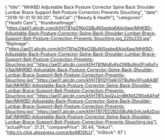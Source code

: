 {
	"title": "MHKBD Adjustable Back Posture Corrector  Spine Back Shoulder Lumbar Brace Support Belt Posture Correction Prevents Slouching",
	"date": "2018-10-31 10:30:20",
	"SubCat": ["Beauty & Health"],
	"categories": ["Health Care"],
	"thumbnailImage": "https://ae01.alicdn.com/kf/HTB1gjZfKeGSBuNjSspbq6AiipXaw/MHKBD-Adjustable-Back-Posture-Corrector-Spine-Back-Shoulder-Lumbar-Brace-Support-Belt-Posture-Correction-Prevents-Slouching.jpg_220x220.jpg",
	"BigImage": ["https://ae01.alicdn.com/kf/HTB1gjZfKeGSBuNjSspbq6AiipXaw/MHKBD-Adjustable-Back-Posture-Corrector-Spine-Back-Shoulder-Lumbar-Brace-Support-Belt-Posture-Correction-Prevents-Slouching.jpg","https://ae01.alicdn.com/kf/HTB1MoRvKpOWBuNjy0Fiq6xFxVXat/MHKBD-Adjustable-Back-Posture-Corrector-Spine-Back-Shoulder-Lumbar-Brace-Support-Belt-Posture-Correction-Prevents-Slouching.jpg","https://ae01.alicdn.com/kf/HTB1QY0eKrGYBuNjy0Foq6AiBFXah/MHKBD-Adjustable-Back-Posture-Corrector-Spine-Back-Shoulder-Lumbar-Brace-Support-Belt-Posture-Correction-Prevents-Slouching.jpg","https://ae01.alicdn.com/kf/HTB1LbpQvJcnBKNjSZR0q6AFqFXan/MHKBD-Adjustable-Back-Posture-Corrector-Spine-Back-Shoulder-Lumbar-Brace-Support-Belt-Posture-Correction-Prevents-Slouching.jpg","https://ae01.alicdn.com/kf/HTB17ED2B2iSBuNkSnhJq6zDcpXaF/MHKBD-Adjustable-Back-Posture-Corrector-Spine-Back-Shoulder-Lumbar-Brace-Support-Belt-Posture-Correction-Prevents-Slouching.jpg"],
	"actualPrice": 21.31,
	"comparePrice": 30.44,
	"linkurl": "http://s.click.aliexpress.com/e/boMDSfcU",
	"inStock": 67
}
